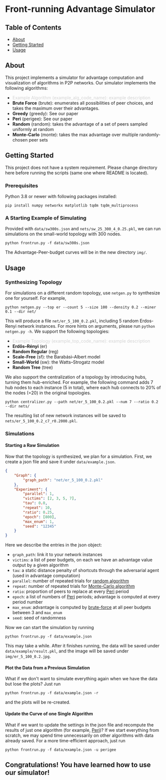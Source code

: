 # Front-running Advantage Simulator

## Table of Contents

- [About](#about)
- [Getting Started](#getting_started)
- [Usage](#usage)

## About <a id="about"></a>

This project implements a simulator for advantage computation and visualization of algorithms in P2P networks. Our simulator implements the following algorithms:
* <span style="color:lightgray">Example Algorithm (example_alg_code_name): example description</span>
* <a id="brute"></a>**Brute Force** (brute): enumerates all possibilities of peer choices, and takes the maximum over their advantages. 
* **Greedy** (greedy): See our paper 
* <a id="peri"></a>**Peri** (perigee): See our paper
* <a id="random"></a>**Random** (random): takes the advantage of a set of peers sampled uniformly at random
* <a id="monte"></a>**Monte-Carlo** (monte): takes the max advantage over multiple randomly-chosen peer sets

## Getting Started <a id = "getting_started"></a>

This project does not have a system requirement. Please change directory here before running the scripts (same one where README is located).  

### Prerequisites

Python 3.8 or newer with following packages installed:
```shell
pip install numpy networkx matplotlib tqdm tqdm_multiprocess
```

### A Starting Example of Simulating <a id="starting-example"></a>

Provided with `data/sw300s.json` and `nets/sw_25_300_4_0.25.pkl`, we can run simulations on the small-world topology with 300 nodes. 
```shell
python frontrun.py -f data/sw300s.json
```

The Advantage-Peer-budget curves will be in the new directory `img/`. 

## Usage <a id="usage"></a>

### Synthesizing Topology
For simulations on a different random topology, use `netgen.py` to synthesize one for yourself. For example, 
```shell
python netgen.py --top er --count 5 --size 100 --density 0.2 --miner 0.1 --dir net/
```
This will produce a file `net/er_5_100_0.2.pkl`, including 5 random Erdos-Renyi network instances. For more hints on arguments, please run `python netgen.py -h`. We support the following topologies:
* <span style="color:lightgray">Example Topology (example_top_code_name): example description</span>
* **Erdős–Rényi** (er)
* **Random Regular** (reg)
* **Scale-Free** (sf): the Barabási–Albert model
* **Small-World** (sw): the Watts–Strogatz model
* **Random Tree** (tree)

We also support the centralization of a topology by introducing hubs, turning them hub-enriched. For example, the following command adds 7 hub nodes to each instance (5 in total), where each hub connects to 20\% of the nodes (=20) in the original topologies. 
```shell
python centralizer.py --path net/er_5_100_0.2.pkl --num 7 --ratio 0.2 --dir nets/
```
The resulting list of new network instances will be saved to `nets/er_5_100_0.2_c7_r0.2000.pkl`.

### Simulations
#### Starting a Raw Simulation
Now that the topology is synthesized, we plan for a simulation. First, we create a json file and save it under `data/example.json`.
```json
{
    "Graph": {
        "graph_path": "net/er_5_100_0.2.pkl"
    },
    "Experiment": {
        "parallel": 1,
        "victims": [2, 3, 5, 7],
        "tau": 0.0,
        "repeat": 10,
        "ratio": 0.25,
        "epoch": [800],
        "max_enum": 1,
        "seed": "12345"
    }
}
```

Here we describe the entries in the json object:
* `graph_path`: link it to your network instances
* `victims`: a list of peer budgets, on each we have an advantage value output by a given algorithm
* `tau`: a static distance penalty of shortcuts through the adversarial agent (used in advantage computation)
* `parallel`: number of repeated trials for [random algorithm](#random)
* `repeat`: number of repeated trials for [Monte-Carlo algorithm](#monte)
* `ratio`: proportion of peers to replace at every [Peri](#peri) period
* `epoch`: a list of numbers of [Peri](#peri) periods; advantage is computed at every period number 
* `max_enum`: advantage is computed by [brute-force](#brute) at all peer budgets between 3 and `max_enum` 
* `seed`: seed of randomness

Now we can start the simulation by running 
```shell
python frontrun.py -f data/example.json
```
This may take a while. After it finishes running, the data will be saved under `data/example/result.pkl`, and the image will be saved under `img/er_5_100_0.2.jpg`. 

#### Plot the Data from a Previous Simulation
What if we don't want to simulate everything again when we have the data but lose the plots? Just run 
```shell
python frontrun.py -f data/example.json -r
```
and the plots will be re-created. 

#### Update the Curve of one Single Algorithm
What if we want to update the settings in the json file and recompute the results of just one algorithm (for example, [Peri](#peri))? If we start everything from scratch, we may spend time unnecessarily on other algorithms with data already saved. For a more time-efficient approach, just run 
```shell
python frontrun.py -f data/example.json -u perigee
```


## Congratulations! You have learned how to use our simulator!